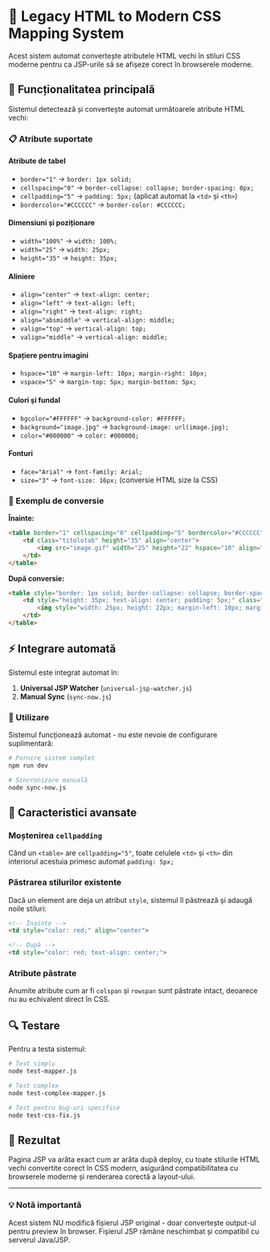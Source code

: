 # 🎨 Legacy HTML to Modern CSS Mapping System

Acest sistem automat convertește atributele HTML vechi în stiluri CSS moderne pentru ca JSP-urile să se afișeze corect în browserele moderne.

## 🚀 Funcționalitatea principală

Sistemul detectează și convertește automat următoarele atribute HTML vechi:

### 📋 Atribute suportate

#### Atribute de tabel
- `border="1"` → `border: 1px solid;`
- `cellspacing="0"` → `border-collapse: collapse; border-spacing: 0px;`
- `cellpadding="5"` → `padding: 5px;` (aplicat automat la `<td>` și `<th>`)
- `bordercolor="#CCCCCC"` → `border-color: #CCCCCC;`

#### Dimensiuni și poziționare
- `width="100%"` → `width: 100%;`
- `width="25"` → `width: 25px;`
- `height="35"` → `height: 35px;`

#### Aliniere
- `align="center"` → `text-align: center;`
- `align="left"` → `text-align: left;`
- `align="right"` → `text-align: right;`
- `align="absmiddle"` → `vertical-align: middle;`
- `valign="top"` → `vertical-align: top;`
- `valign="middle"` → `vertical-align: middle;`

#### Spațiere pentru imagini
- `hspace="10"` → `margin-left: 10px; margin-right: 10px;`
- `vspace="5"` → `margin-top: 5px; margin-bottom: 5px;`

#### Culori și fundal
- `bgcolor="#FFFFFF"` → `background-color: #FFFFFF;`
- `background="image.jpg"` → `background-image: url(image.jpg);`
- `color="#000000"` → `color: #000000;`

#### Fonturi
- `face="Arial"` → `font-family: Arial;`
- `size="3"` → `font-size: 16px;` (conversie HTML size la CSS)

### 🔧 Exemplu de conversie

**Înainte:**
```html
<table border="1" cellspacing="0" cellpadding="5" bordercolor="#CCCCCC" width="100%" align="center">
    <td class="titolotab" height="35" align="center">
        <img src="image.gif" width="25" height="22" hspace="10" align="absmiddle">
    </td>
</table>
```

**După conversie:**
```html
<table style="border: 1px solid; border-collapse: collapse; border-spacing: 0px; padding: 5px; border-color: #CCCCCC; width: 100%; text-align: center;">
    <td style="height: 35px; text-align: center; padding: 5px;" class="titolotab">
        <img style="width: 25px; height: 22px; margin-left: 10px; margin-right: 10px; vertical-align: middle;" src="image.gif">
    </td>
</table>
```

## ⚡ Integrare automată

Sistemul este integrat automat în:

1. **Universal JSP Watcher** (`universal-jsp-watcher.js`)
2. **Manual Sync** (`sync-now.js`)

### 📝 Utilizare

Sistemul funcționează automat - nu este nevoie de configurare suplimentară:

```bash
# Pornire sistem complet
npm run dev

# Sincronizare manuală
node sync-now.js
```

## 🎯 Caracteristici avansate

### Moștenirea `cellpadding`
Când un `<table>` are `cellpadding="5"`, toate celulele `<td>` și `<th>` din interiorul acestuia primesc automat `padding: 5px;`

### Păstrarea stilurilor existente
Dacă un element are deja un atribut `style`, sistemul îl păstrează și adaugă noile stiluri:

```html
<!-- Înainte -->
<td style="color: red;" align="center">

<!-- După -->
<td style="color: red; text-align: center;">
```

### Atribute păstrate
Anumite atribute cum ar fi `colspan` și `rowspan` sunt păstrate intact, deoarece nu au echivalent direct în CSS.

## 🔍 Testare

Pentru a testa sistemul:

```bash
# Test simplu
node test-mapper.js

# Test complex
node test-complex-mapper.js

# Test pentru bug-uri specifice
node test-css-fix.js
```

## 🎨 Rezultat

Pagina JSP va arăta exact cum ar arăta după deploy, cu toate stilurile HTML vechi convertite corect în CSS modern, asigurând compatibilitatea cu browserele moderne și renderarea corectă a layout-ului.

---

### 💡 Notă importantă

Acest sistem NU modifică fișierul JSP original - doar convertește output-ul pentru preview în browser. Fișierul JSP rămâne neschimbat și compatibil cu serverul Java/JSP.